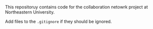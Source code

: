 This repositoruy contains code for the collaboration netowrk project at Northeastern University.

Add files to the `.gitignore` if they should be ignored.